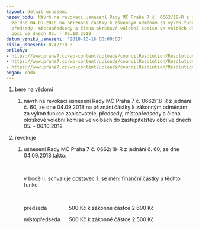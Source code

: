 ```yaml
---
layout: detail_usneseni
nazev_bodu: Návrh na revokaci usnesení Rady MČ Praha 7 č. 0662/18-R z jednání č. 60,
  ze dne 04.09.2018 na přiznání částky k zákonným odměnám za výkon funkce zapisovatele,
  předsedy, místopředsedy a člena okrskové volební komise ve volbách do zastupitelstev
  obcí ve dnech 05. - 06.10.2018
datum_vzniku_usneseni: '2018-10-16 00:00:00'
cislo_usneseni: 0742/18-R
prilohy:
- https://www.praha7.cz/wp-content/uploads/councilResolution/Resolutions/30288/export/Duvodovazprava_volebnikomise_odmeny_revokace~398888.doc
- https://www.praha7.cz/wp-content/uploads/councilResolution/Resolutions/30288/export/usnesenirmc_066218R_60_04092018_volebnikomise~398887.pdf
- https://www.praha7.cz/wp-content/uploads/councilResolution/Resolutions/30288/export/export~399374.pdf
organ: rada
---
```

<OL class=urzList_view id=urzList>
<LI class=urzClass1><SPAN name="1">bere na vědomí</SPAN> 
<OL class=urzOlClass>
<LI class=urzClass2 style="TEXT-ALIGN: left"><SPAN>
<P>návrh na revokaci usnesení Rady MČ Praha 7 č. 0662/18-R z jednání č. 60, ze dne 04.09.2018 na přiznání částky k zákonným odměnám za výkon funkce zapisovatele, předsedy, místopředsedy a člena okrskové volební komise ve volbách do zastupitelstev obcí ve dnech 05. - 06.10.2018﻿﻿</P></SPAN></LI></OL></LI>
<LI class=urzClass1><SPAN name="21">revokuje</SPAN> 
<OL class=urzOlClass>
<LI class=urzClass2 style="TEXT-ALIGN: left"><SPAN>
<P>usnesení Rady MČ Praha 7 č. 0662/18-R z jednání č. 60, ze dne 04.09.2018&nbsp;takto:</P>
<P>&nbsp;</P>
<P>v bodě II. schvaluje odstavec 1. se mění finanční částky u těchto funkcí</P>
<P>&nbsp;</P>
<P>předseda&nbsp;&nbsp;&nbsp;&nbsp;&nbsp;&nbsp;&nbsp;&nbsp;&nbsp;&nbsp;&nbsp;&nbsp;&nbsp;&nbsp; 500 Kč k zákonné částce 2 600 Kč</P>
<P>místopředseda&nbsp;&nbsp;&nbsp;&nbsp;&nbsp;&nbsp;500 Kč k zákonné částce 2 500 Kč</P>
<P>&nbsp;</P></SPAN></LI></OL></LI></OL>